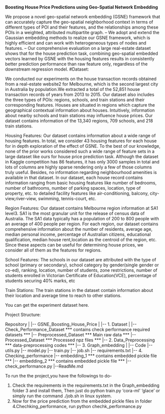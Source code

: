 **Boosting House Price Predictions using Geo-Spatial Network Embedding**



We propose a novel geo-spatial network embedding (GSNE) framework that can accurately capture the geo-spatial neighborhood context in terms of different types of POI and their features, and the relationships among these POIs in a weighted, attributed multipartite graph.
– We adopt and extend the Gaussian embedding methods to realize our GSNE framework, which is highly efficient and can work with heterogeneous types of nodes and features.
– Our comprehensive evaluation on a large real-estate dataset shows that for the house prediction task, combining geo-spatial embedded vectors learned by GSNE with the housing features results in consistently better prediction performance than raw feature only, regardless of the downstream regression model.
#Dataset:

We conducted our experiments on the house transaction records obtained from a real-estate website2 for Melbourne, which is the second largest city in Australia by population.We extracted a total of the 52,851 house transaction records of years from 2013 to 2015. Our dataset also includes the three types of POIs: regions, schools, and train stations and their corresponding features. Houses are situated in regions which capture the geographical contextual information about houses. Intuitively, information about nearby schools and train stations may influence house prices. Our dataset contains information of the 13,340 regions, 709 schools, and 218 train stations.

Housing Features: Our dataset contains information about a wide range of housing features. In
total, we consider 43 housing features for each house for in depth exploration of the effect of GSNE. To the best of our knowledge, none of the prior works considered such a wide range of feature sets in a large dataset like ours for house price prediction task. Although the dataset in Kaggle competition has 86 features, it has only 3000 samples in total and lots of columns are highly sparse rendering only a few of those columns truly useful. Besides, no information regarding neighbourhood amenities is available in that dataset. In our dataset, each house record contains information ranging from basic housing features like number of bedrooms, number of bathrooms, number of parking spaces, location, type of property, etc. to detailed facility features like air-conditioning, balcony, city-view,river-view, swimming, tennis-court, etc.

Region Features: Our dataset contains Melbourne region information at SA1 level3. SA1 is the
most granular unit for the release of census data of Australia. The SA1 data typically has a
population of 200 to 800 people with an average of 400 people per region. For each region, our
dataset contains comprehensive information about the number of residents, average age, median personal income, percentage of Australian citizens, educational qualification, median house rent,location as the centroid of the region, etc. Since these aspects can be useful for determining house prices, we consider all of them as the features for regions.

School Features: The schools in our dataset are attributed with the type of school (primary
or secondary), school category by gender(single gender or co-ed), ranking, location, number of
students, zone restrictions, number of students enrolled in Victorian Certificate of Education(VCE), percentage of students securing 40% marks, etc


Train Stations: The train stations in the dataset contain information about their location and
average time to reach to other stations.


You can get the experiment dataset here.

Project Structure:

Repository
    |
    |-- GSNE_Boosting_House_Price
        |
        |-- 1. Dataset
	 |
	 |-- Check_Performance_Dataset
		*** contains check performance required datasets  ***
	 |-- Preprocessed_Dataset
		*** Main raw data ***
	 |-- Processed_Dataset
 		*** Processed npz files ***
        |-- 2. Data_Preprocessing
		*** data-preprocessing codes ***
        |-- 3. Graph_embedding
	 |
	 |-- Code
	       |-- utils.py
	       |-- model.py
	       |-- train.py
	 |-- job.sh
	 |-- requirements.txt
        |-- 4. Checking_performance 
	 |-- embedding_1
 		*** contains embedded pickle file ***
	 |-- embedding_2
		*** contains embedded pickle file ***
	 |-- check_performance.py
    |--ReadMe.md


To run the the project,you have the followings to do-
1.	Check the requirements in the requirements.txt in the Graph_embedding folder 3 and install them, Then just do python train.py ‘cora-ml’ ‘glace’ 
or simply run the command ./job.sh in linux system.
2.	Now for the price prediction from the embedded pickle files in folder 4.Chechking_performance, run python chechk_performance.py




